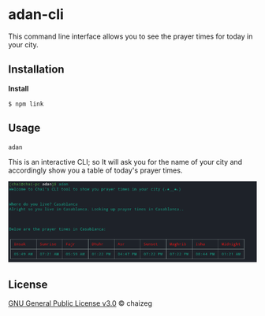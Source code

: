 # adan-cli

This command line interface allows you to see the prayer times for today in your city.

## Installation

**Install**

```shell
$ npm link
```

## Usage

```shell
adan  
```
This is an interactive CLI; so It will ask you for the name of your city and accordingly show you a table of today's prayer times. 


![Standings](https://raw.githubusercontent.com/chaizeg/adan-cli/master/assets/img/adan.png)

## License

[GNU General Public License v3.0](https://github.com/chaizeg/adan-cli/blob/master/LICENSE) © chaizeg
